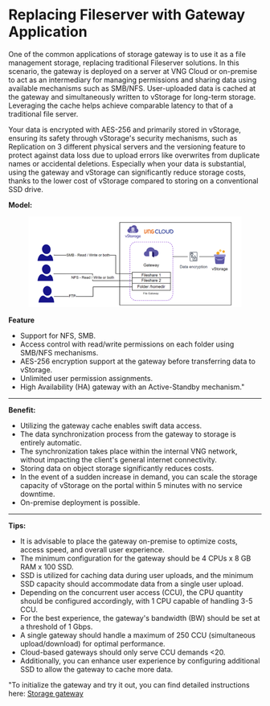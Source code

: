 # Replacing Fileserver with Gateway Application

One of the common applications of storage gateway is to use it as a file management storage, replacing traditional Fileserver solutions. In this scenario, the gateway is deployed on a server at VNG Cloud or on-premise to act as an intermediary for managing permissions and sharing data using available mechanisms such as SMB/NFS. User-uploaded data is cached at the gateway and simultaneously written to vStorage for long-term storage. Leveraging the cache helps achieve comparable latency to that of a traditional file server.

Your data is encrypted with AES-256 and primarily stored in vStorage, ensuring its safety through vStorage's security mechanisms, such as Replication on 3 different physical servers and the versioning feature to protect against data loss due to upload errors like overwrites from duplicate names or accidental deletions. Especially when your data is substantial, using the gateway and vStorage can significantly reduce storage costs, thanks to the lower cost of vStorage compared to storing on a conventional SSD drive.

**Model:**

<figure><img src="../../../.gitbook/assets/image (225).png" alt=""><figcaption></figcaption></figure>

**Feature**

* Support for NFS, SMB.
* Access control with read/write permissions on each folder using SMB/NFS mechanisms.
* AES-256 encryption support at the gateway before transferring data to vStorage.
* Unlimited user permission assignments.
* High Availability (HA) gateway with an Active-Standby mechanism."

***

**Benefit:**

* Utilizing the gateway cache enables swift data access.
* The data synchronization process from the gateway to storage is entirely automatic.
* The synchronization takes place within the internal VNG network, without impacting the client's general internet connectivity.
* Storing data on object storage significantly reduces costs.
* In the event of a sudden increase in demand, you can scale the storage capacity of vStorage on the portal within 5 minutes with no service downtime.
* On-premise deployment is possible.

***

**Tips:**

* It is advisable to place the gateway on-premise to optimize costs, access speed, and overall user experience.
* The minimum configuration for the gateway should be 4 CPUs x 8 GB RAM x 100 SSD.
* SSD is utilized for caching data during user uploads, and the minimum SSD capacity should accommodate data from a single user upload.
* Depending on the concurrent user access (CCU), the CPU quantity should be configured accordingly, with 1 CPU capable of handling 3-5 CCU.
* For the best experience, the gateway's bandwidth (BW) should be set at a threshold of 1 Gbps.
* A single gateway should handle a maximum of 250 CCU (simultaneous upload/download) for optimal performance.
* Cloud-based gateways should only serve CCU demands <20.
* Additionally, you can enhance user experience by configuring additional SSD to allow the gateway to cache more data.

"To initialize the gateway and try it out, you can find detailed instructions here: [Storage gateway](https://docs.vngcloud.vn/display/VSEN/Storage+gateway)
